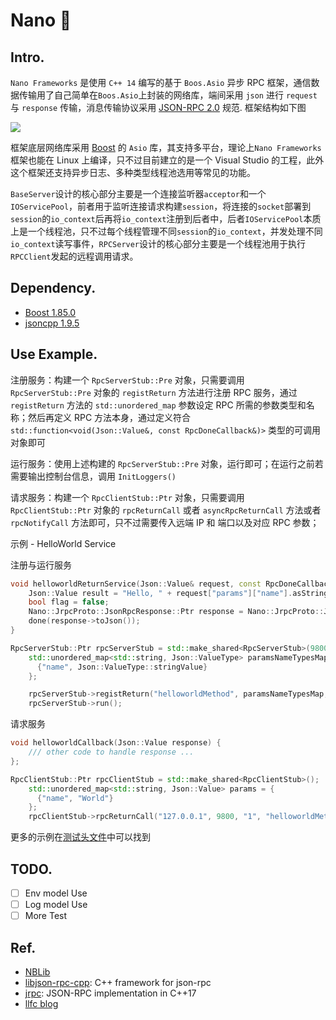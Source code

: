 # Nano 🌠

## Intro.

`Nano Frameworks` 是使用 `C++ 14` 编写的基于 `Boos.Asio` 异步 RPC 框架，通信数据传输用了自己简单在`Boos.Asio`上封装的网络库，端间采用 `json` 进行 `request` 与 `response` 传输，消息传输协议采用 [JSON-RPC 2.0](https://www.jsonrpc.org/specification) 规范. 框架结构如下图

![](https://observer-storage.oss-cn-chengdu.aliyuncs.com/github/Nano/nano-rpcdesign.png)

框架底层网络库采用 [Boost](https://www.boost.org/users/history/version_1_85_0.html) 的 `Asio` 库，其支持多平台，理论上`Nano Frameworks` 框架也能在 Linux 上编译，只不过目前建立的是一个 Visual Studio 的工程，此外这个框架还支持异步日志、多种类型线程池选用等常见的功能。

`BaseServer`设计的核心部分主要是一个连接监听器`acceptor`和一个`IOServicePool`，前者用于监听连接请求构建`session`，将连接的`socket`部署到`session`的`io_context`后再将`io_context`注册到后者中，后者`IOServicePool`本质上是一个线程池，只不过每个线程管理不同`session`的`io_context`，并发处理不同`io_context`读写事件，`RPCServer`设计的核心部分主要是一个线程池用于执行`RPCClient`发起的远程调用请求。

## Dependency.

- [Boost 1.85.0](https://www.boost.org/users/history/version_1_85_0.html)
- [jsoncpp 1.9.5](https://github.com/open-source-parsers/jsoncpp)

## Use Example.

注册服务：构建一个 `RpcServerStub::Pre` 对象，只需要调用 `RpcServerStub::Pre` 对象的 `registReturn` 方法进行注册 RPC 服务，通过 `registReturn` 方法的  `std::unordered_map` 参数设定 RPC 所需的参数类型和名称；然后再定义 RPC 方法本身，通过定义符合 `std::function<void(Json::Value&, const RpcDoneCallback&)>` 类型的可调用对象即可

运行服务：使用上述构建的 `RpcServerStub::Pre` 对象，运行即可；在运行之前若需要输出控制台信息，调用 `InitLoggers()` 

请求服务：构建一个 `RpcClientStub::Ptr` 对象，只需要调用 `RpcClientStub::Ptr` 对象的 `rpcReturnCall` 或者 `asyncRpcReturnCall` 方法或者 `rpcNotifyCall` 方法即可，只不过需要传入远端 IP 和 端口以及对应 RPC 参数；

示例 - HelloWorld Service

注册与运行服务

```C++
void helloworldReturnService(Json::Value& request, const RpcDoneCallback& done) {
	Json::Value result = "Hello, " + request["params"]["name"].asString() + "!";
	bool flag = false;
	Nano::JrpcProto::JsonRpcResponse::Ptr response = Nano::JrpcProto::JsonRpcResponse::generate(request, result, &flag);
	done(response->toJson());
}

RpcServerStub::Ptr rpcServerStub = std::make_shared<RpcServerStub>(9800);
	std::unordered_map<std::string, Json::ValueType> paramsNameTypesMap = {
	  {"name", Json::ValueType::stringValue}
	};

	rpcServerStub->registReturn("helloworldMethod", paramsNameTypesMap, helloworldReturnService);
	rpcServerStub->run();
```

请求服务

```C++
void helloworldCallback(Json::Value response) {
	/// other code to handle response ...
};

RpcClientStub::Ptr rpcClientStub = std::make_shared<RpcClientStub>();
	std::unordered_map<std::string, Json::Value> params = {
	  {"name", "World"}
	};
	rpcClientStub->rpcReturnCall("127.0.0.1", 9800, "1", "helloworldMethod", params, helloworldCallback, 3000);
```

更多的示例在[测试头文件](https://github.com/Ninokz/Nano/blob/master/Nano/test.h)中可以找到

## TODO.

- [ ] Env model Use
- [ ] Log model Use
- [ ] More Test

## Ref.

- [NBLib](https://github.com/Ninokz/NBlib)
- [libjson-rpc-cpp](https://github.com/cinemast/libjson-rpc-cpp): C++ framework for json-rpc
- [jrpc](https://github.com/guangqianpeng/jrpc): JSON-RPC implementation in C++17
- [llfc blog](https://www.llfc.club/category?catid=225RaiVNI8pFDD5L4m807g7ZwmF) 